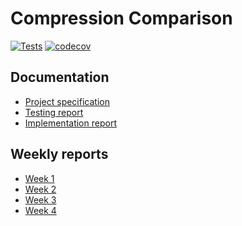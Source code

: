 # Compression Comparison

[![Tests](https://github.com/oskarruo/tiralabra/actions/workflows/test-and-coverage-linux.yaml/badge.svg)](https://github.com/oskarruo/tiralabra/actions/workflows/test-and-coverage-linux.yaml)
[![codecov](https://codecov.io/github/oskarruo/tiralabra/graph/badge.svg?token=XWZXH8K9VF)](https://codecov.io/github/oskarruo/tiralabra)


## Documentation
- [Project specification](/docs/specifications.md)
- [Testing report](/docs/testingreport.md)
- [Implementation report](/docs/implementationreport.md)

## Weekly reports
- [Week 1](/docs/weeklyreports/weeklyreport1.md)
- [Week 2](/docs/weeklyreports/weeklyreport2.md)
- [Week 3](/docs/weeklyreports/weeklyreport3.md)
- [Week 4](/docs/weeklyreports/weeklyreport4.md)